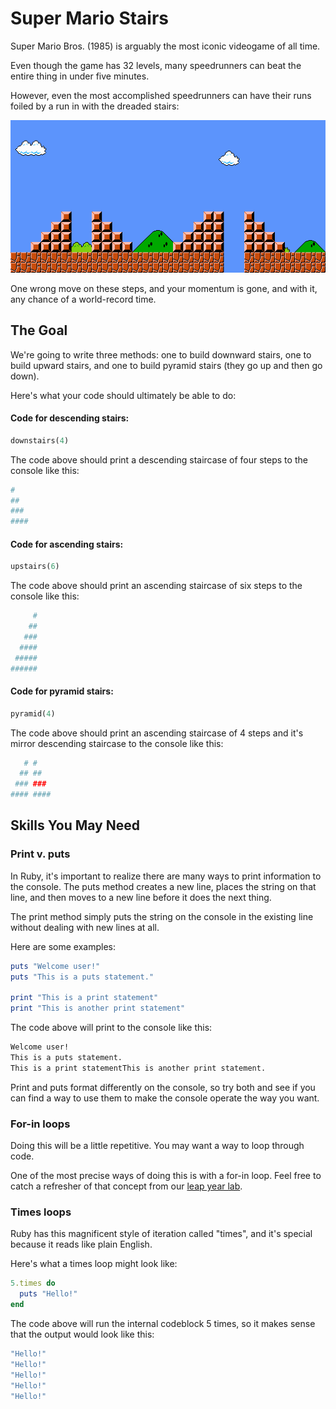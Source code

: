 # Super Mario Stairs

Super Mario Bros. (1985) is arguably the most iconic videogame of all time.

Even though the game has 32 levels, many speedrunners can beat the entire thing in under five minutes.

However, even the most accomplished speedrunners can have their runs foiled by a run in with the dreaded stairs:

![SMB1 Stairs](smbstairs.png)

One wrong move on these steps, and your momentum is gone, and with it, any chance of a world-record time.

## The Goal

We're going to write three methods: one to build downward stairs, one to build upward stairs, and one to build pyramid stairs (they go up and then go down).

Here's what your code should ultimately be able to do:

#### Code for descending stairs:

```ruby
downstairs(4)
```

The code above should print a descending staircase of four steps to the console like this:

```bash
#
##
###
####
```

#### Code for ascending stairs:

```ruby
upstairs(6)
```

The code above should print an ascending staircase of six steps to the console like this:

```bash
     #
    ##
   ###
  ####
 #####
######
```

#### Code for pyramid stairs:

```ruby
pyramid(4)
```

The code above should print an ascending staircase of 4 steps and it's mirror descending staircase to the console like this:

```bash
   # #
  ## ##
 ### ###
#### ####
```

## Skills You May Need

### Print v. puts

In Ruby, it's important to realize there are many ways to print information to the console. The puts method creates a new line, places the string on that line, and then moves to a new line before it does the next thing.

The print method simply puts the string on the console in the existing line without dealing with new lines at all.

Here are some examples:

```ruby
puts "Welcome user!"
puts "This is a puts statement."

print "This is a print statement"
print "This is another print statement"
```

The code above will print to the console like this:

```bash
Welcome user!
This is a puts statement.
This is a print statementThis is another print statement.
```

Print and puts format differently on the console, so try both and see if you can find a way to use them to make the console operate the way you want.

### For-in loops

Doing this will be a little repetitive. You may want a way to loop through code.

One of the most precise ways of doing this is with a for-in loop. Feel free to catch a refresher of that concept from our <a href="https://github.com/upperlinecode/intro-se-1-methods-leap-year#for-in-loops">leap year lab</a>.

### Times loops

Ruby has this magnificent style of iteration called "times", and it's special because it reads like plain English.

Here's what a times loop might look like:

```ruby
5.times do
  puts "Hello!"
end
```

The code above will run the internal codeblock 5 times, so it makes sense that the output would look like this:

```ruby
"Hello!"
"Hello!"
"Hello!"
"Hello!"
"Hello!"
```
